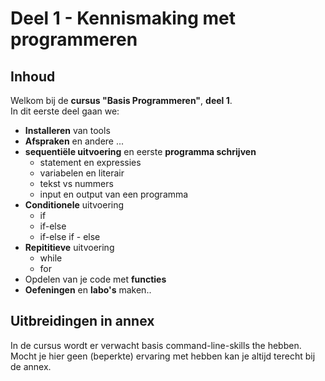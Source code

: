 # Deel 1 - Kennismaking met programmeren

## Inhoud

Welkom bij de **cursus "Basis Programmeren"**, **deel 1**.  
In dit eerste deel gaan we:

* **Installeren** van tools
* **Afspraken** en andere ...
* **sequentiële uitvoering** en eerste **programma schrijven**
  * statement en expressies
  * variabelen en literair
  * tekst vs nummers
  * input en output van een programma
* **Conditionele** uitvoering
    * if
    * if-else
    * if-else if - else
* **Repititieve** uitvoering
    * while
    * for
* Opdelen van je code met **functies**
* **Oefeningen** en **labo's** maken..

## Uitbreidingen in annex

In de cursus wordt er verwacht basis command-line-skills the hebben.  
Mocht je hier geen (beperkte) ervaring met hebben kan je altijd terecht bij de annex.
